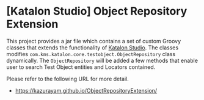 # [Katalon Studio] Object Repository Extension

This project provides a jar file which contains a set of custom Groovy classes that extends the functionality of [Katalon Studio](https://katalon.com/katalon-studio). The classes modifies `com.kms.katalon.core.testobject.ObjectRepository` class dynamically. The `ObjectRepository` will be added a few methods that enable user to search Test Object entities and Locators contained.

Please refer to the following URL for more detail.

- https://kazurayam.github.io/ObjectRepositoryExtension/

